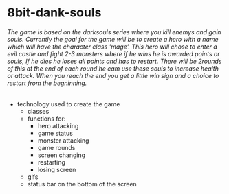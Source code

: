 # 8bit-dank-souls

###### The game is based on the darksouls series where you kill enemys and gain souls. Currently the goal for the game will be to create a hero with a name which will have the character class 'mage'. This hero will chose to enter a evil castle and fight 2-3 monsters where if he wins he is awarded points or souls, If he dies he loses all points and has to restart. There will be 2rounds of this at the end of each round he cam use these souls to increase health or attack. When you reach the end you get a little win sign and a choice to restart from the begninning.

* technology used to create the game
  - classes 
  - functions for:
    - hero attacking
    - game status
    - monster attacking
    - game rounds 
    - screen changing
    - restarting
    - losing screen
  - gifs 
  - status bar on the bottom of the screen
